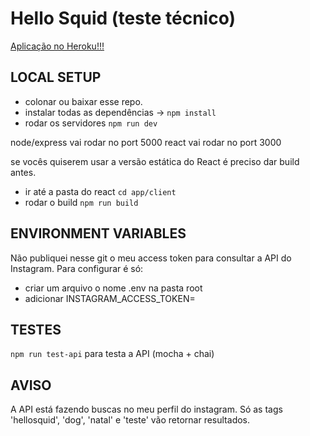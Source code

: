 # Hello Squid (teste técnico)

[Aplicação no Heroku!!!](https://hellosquid.herokuapp.com/)

## LOCAL SETUP

* colonar ou baixar esse repo.
* instalar todas as dependências -> `npm install`
* rodar os servidores  `npm run dev`

node/express vai rodar no port 5000
react vai rodar no port 3000

se vocês quiserem usar a versão estática do React é preciso dar build antes.

* ir até a pasta do react `cd app/client`
* rodar o build `npm run build`

## ENVIRONMENT VARIABLES
Não publiquei nesse git o meu access token para consultar a API do Instagram.
Para configurar é só:
* criar um arquivo o nome .env na pasta root
* adicionar INSTAGRAM_ACCESS_TOKEN=<SEUTOKEN>

## TESTES

`npm run test-api` para testa a API (mocha + chai)

## AVISO
A API está fazendo buscas no meu perfil do instagram.
Só as tags 'hellosquid', 'dog', 'natal' e 'teste' vão retornar resultados.
